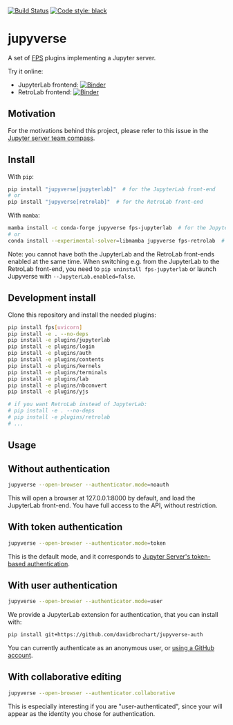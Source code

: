 [![Build Status](https://github.com/jupyter-server/jupyverse/workflows/CI/badge.svg)](https://github.com/jupyter-server/jupyverse/actions)
[![Code style: black](https://img.shields.io/badge/code%20style-black-000000.svg)](https://github.com/psf/black)

# jupyverse

A set of [FPS](https://github.com/jupyter-server/fps) plugins implementing a Jupyter server.

Try it online:
- JupyterLab frontend: [![Binder](https://mybinder.org/badge_logo.svg)](https://mybinder.org/v2/gh/jupyter-server/jupyverse/HEAD?urlpath=jupyverse-jlab)
- RetroLab frontend: [![Binder](https://mybinder.org/badge_logo.svg)](https://mybinder.org/v2/gh/jupyter-server/jupyverse/HEAD?urlpath=jupyverse-rlab)


## Motivation

For the motivations behind this project, please refer to this issue in the
[Jupyter server team compass](https://github.com/jupyter-server/team-compass/issues/11).

## Install

With `pip`:
```bash
pip install "jupyverse[jupyterlab]"  # for the JupyterLab front-end
# or
pip install "jupyverse[retrolab]"  # for the RetroLab front-end
```

With `mamba`:
```bash
mamba install -c conda-forge jupyverse fps-jupyterlab  # for the JupyterLab front-end
# or
conda install --experimental-solver=libmamba jupyverse fps-retrolab  # for the RetroLab front-end
```

Note: you cannot have both the JupyterLab and the RetroLab front-ends enabled at the same time.
When switching e.g. from the JupyterLab to the RetroLab front-end, you need to
`pip uninstall fps-jupyterlab` or launch Jupyverse with `--JupyterLab.enabled=false`.

## Development install

Clone this repository and install the needed plugins:

```bash
pip install fps[uvicorn]
pip install -e . --no-deps
pip install -e plugins/jupyterlab
pip install -e plugins/login
pip install -e plugins/auth
pip install -e plugins/contents
pip install -e plugins/kernels
pip install -e plugins/terminals
pip install -e plugins/lab
pip install -e plugins/nbconvert
pip install -e plugins/yjs

# if you want RetroLab instead of JupyterLab:
# pip install -e . --no-deps
# pip install -e plugins/retrolab
# ...
```

## Usage

## Without authentication

```bash
jupyverse --open-browser --authenticator.mode=noauth
```

This will open a browser at 127.0.0.1:8000 by default, and load the JupyterLab front-end.
You have full access to the API, without restriction.

## With token authentication

```bash
jupyverse --open-browser --authenticator.mode=token
```

This is the default mode, and it corresponds to
[Jupyter Server's token-based authentication](https://jupyter-server.readthedocs.io/en/latest/operators/security.html#security-in-the-jupyter-server).

## With user authentication

```bash
jupyverse --open-browser --authenticator.mode=user
```

We provide a JupyterLab extension for authentication, that you can install with:

```bash
pip install git+https://github.com/davidbrochart/jupyverse-auth
```

You can currently authenticate as an anonymous user, or
[using a GitHub account](https://github.com/davidbrochart/jupyverse-auth#authentication-with-github).

## With collaborative editing

```bash
jupyverse --open-browser --authenticator.collaborative
```

This is especially interesting if you are "user-authenticated", since your will appear as the
identity you chose for authentication.
